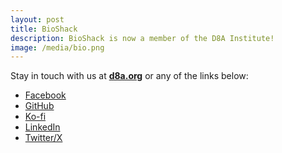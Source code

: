 ```yaml
---
layout: post
title: BioShack
description: BioShack is now a member of the D8A Institute!
image: /media/bio.png
---
```

Stay in touch with us at <b><a href="https://d8a.org" target="_blank">d8a.org</a></b> or any of the links below:

- <a href="https://www.facebook.com/bioshack" target="_blank">Facebook</a>
- <a href="https://github.com/bioshack" target="_blank">GitHub</a>
- <a href="https://ko-fi.com/bioshack" target="_blank">Ko-fi</a>
- <a href="https://www.linkedin.com/company/bioshack" target="_blank">LinkedIn</a>
- <a href="https://twitter.com/bioshack" target="_blank">Twitter/X</a>